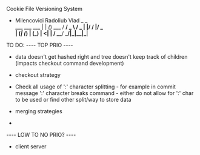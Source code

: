 Cookie File Versioning System
- Milencovici Radoliub Vlad
                  _    _      
   ___ ___   ___ | | _(_) ___ 
  / __/ _ \ / _ \| |/ / |/ _ \
 | (_| (_) | (_) |   <| |  __/
  \___\___/ \___/|_|\_\_|\___|


TO DO:
---- TOP PRIO ----
- data doesn't get hashed right and tree doesn't keep track of children (impacts checkout command development)
- checkout strategy

- <BUG> Check all usage of ':' character splitting
        - for example in commit message ':' character breaks command
        - either do not allow for ':' char to be used or find other split/way to store data
- merging strategies
- 
---- LOW TO NO PRIO? ----
- client server
